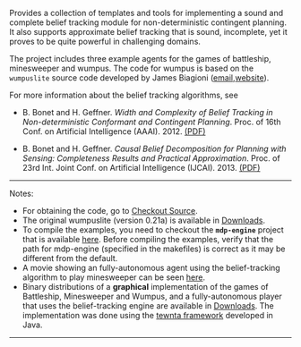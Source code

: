 Provides a collection of templates and tools for implementing a sound and complete belief tracking module for non-deterministic contingent planning. It also supports approximate belief tracking that is sound, incomplete, yet it proves to be quite powerful in challenging domains.

The project includes three example agents for the games of battleship, minesweeper and wumpus. The code for wumpus is based on the `wumpuslite` source code developed by James
Biagioni ([email](mailto:jbiagi1@uic.edu),[website](http://cs.uic.edu/Bits/JamesBiagioni)).


For more information about the belief tracking algorithms, see

  * B. Bonet and H. Geffner. _Width and Complexity of Belief Tracking in Non-deterministic Conformant and Contingent Planning_. Proc. of 16th Conf. on Artificial Intelligence (AAAI). 2012. [(PDF)](http://ldc.usb.ve/~bonet/reports/AAAI12-tracking.pdf)

  * B. Bonet and H. Geffner. _Causal Belief Decomposition for Planning with Sensing: Completeness Results and Practical Approximation_. Proc. of 23rd Int. Joint Conf. on Artificial Intelligence (IJCAI). 2013. [(PDF)](http://ldc.usb.ve/~bonet/reports/IJCAI13-tracking.pdf)


---


Notes:

  * For obtaining the code, go to [Checkout Source](http://code.google.com/p/belief-tracking/source/checkout).
  * The original wumpuslite (version 0.21a) is available in [Downloads](http://code.google.com/p/belief-tracking/downloads/list).
  * To compile the examples, you need to checkout the **`mdp-engine`** project that is available [here](http://code.google.com/p/mdp-engine). Before compiling the examples, verify that the path for mdp-engine (specified in the makefiles) is correct as it may be different from the default.
  * A movie showing an fully-autonomous agent using the belief-tracking algorithm to play minesweeper can be seen [here](https://www.youtube.com/watch?v=U98ow4n87RA).
  * Binary distributions of a **graphical** implementation of the games of Battleship, Minesweeper and Wumpus, and a fully-autonomous player that uses the belief-tracking engine are available in [Downloads](http://code.google.com/p/belief-tracking/downloads/list). The implementation was done using the [tewnta framework](http://code.google.com/p/tewnta/) developed in Java.


---


